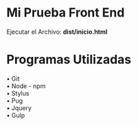 # Mi Prueba Front End

Ejecutar el Archivo:      <b> dist/inicio.html</b>


# Programas Utilizadas

• Git<br>
• Node - npm<br>
• Stylus<br>
• Pug<br>
• Jquery<br>
• Gulp<br>
